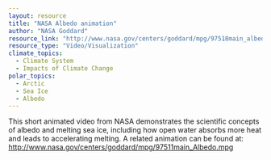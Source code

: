 ```yaml
---
layout: resource
title: "NASA Albedo animation"
author: "NASA Goddard"
resource_link: "http://www.nasa.gov/centers/goddard/mpg/97518main_albedoCU.mpg"
resource_type: "Video/Visualization"
climate_topics:
  - Climate System
  - Impacts of Climate Change
polar_topics:
  - Arctic
  - Sea Ice
  - Albedo
---
```


This short animated video from NASA demonstrates the scientific concepts of albedo and melting sea ice, including how open water absorbs more heat and leads to accelerating melting.  A related animation can be found at:                           http://www.nasa.gov/centers/goddard/mpg/97511main_Albedo.mpg
